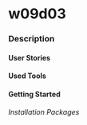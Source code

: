 # w09d03

### Description
#### User Stories
#### Used Tools 
#### Getting Started
###### Installation Packages

